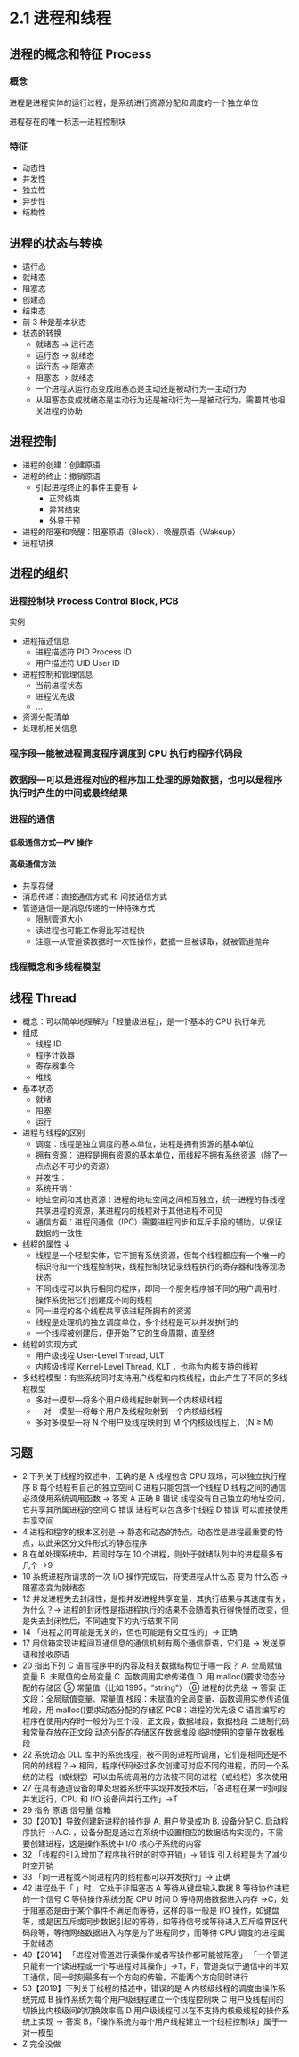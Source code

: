 # 2.1 进程和线程

## 进程的概念和特征 Process

### 概念

进程是进程实体的运行过程，是系统进行资源分配和调度的一个独立单位

进程存在的唯一标志―进程控制块

### 特征

- 动态性
- 并发性
- 独立性
- 异步性
- 结构性

## 进程的状态与转换

- 运行态
- 就绪态
- 阻塞态
- 创建态
- 结束态
- 前 3 种是基本状态
- 状态的转换
  - 就绪态 → 运行态
  - 运行态 → 就绪态
  - 运行态 → 阻塞态
  - 阻塞态 → 就绪态
  - 一个进程从运行态变成阻塞态是主动还是被动行为―主动行为
  - 从阻塞态变成就绪态是主动行为还是被动行为―是被动行为，需要其他相关进程的协助

## 进程控制

- 进程的创建：创建原语
- 进程的终止：撤销原语
  - 引起进程终止的事件主要有 ↓
    - 正常结束
    - 异常结束
    - 外界干预
- 进程的阻塞和唤醒：阻塞原语（Block）、唤醒原语（Wakeup）
- 进程切换

## 进程的组织

### 进程控制块 Process Control Block, PCB

实例

- 进程描述信息
  - 进程描述符 PID Process ID
  - 用户描述符 UID User ID
- 进程控制和管理信息
  - 当前进程状态
  - 进程优先级
  - ...
- 资源分配清单
- 处理机相关信息

### 程序段―能被进程调度程序调度到 CPU 执行的程序代码段

### 数据段―可以是进程对应的程序加工处理的原始数据，也可以是程序执行时产生的中间或最终结果

### 进程的通信

#### 低级通信方式―PV 操作

#### 高级通信方法

- 共享存储
- 消息传递：直接通信方式 和 间接通信方式
- 管道通信―是消息传递的一种特殊方式
  - 限制管道大小
  - 读进程也可能工作得比写进程快
  - 注意―从管道读数据时一次性操作，数据一旦被读取，就被管道抛弃

### 线程概念和多线程模型

## 线程 Thread

- 概念：可以简单地理解为「轻量级进程」，是一个基本的 CPU 执行单元
- 组成
  - 线程 ID
  - 程序计数器
  - 寄存器集合
  - 堆栈
- 基本状态
  - 就绪
  - 阻塞
  - 运行
- 进程与线程的区别
  - 调度：线程是独立调度的基本单位，进程是拥有资源的基本单位
  - 拥有资源： 进程是拥有资源的基本单位，而线程不拥有系统资源（除了一点点必不可少的资源）
  - 并发性：
  - 系统开销：
  - 地址空间和其他资源：进程的地址空间之间相互独立，统一进程的各线程共享进程的资源，某进程内的线程对于其他进程不可见
  - 通信方面：进程间通信（IPC）需要进程同步和互斥手段的辅助，以保证数据的一致性
- 线程的属性 ↓
  - 线程是一个轻型实体，它不拥有系统资源，但每个线程都应有一个唯一的标识符和一个线程控制块，线程控制块记录线程执行的寄存器和栈等现场状态
  - 不同线程可以执行相同的程序，即同一个服务程序被不同的用户调用时，操作系统把它们创建成不同的线程
  - 同一进程的各个线程共享该进程所拥有的资源
  - 线程是处理机的独立调度单位，多个线程是可以并发执行的
  - 一个线程被创建后，便开始了它的生命周期，直至终
- 线程的实现方式
  - 用户级线程 User-Level Thread, ULT
  - 内核级线程 Kernel-Level Thread, KLT ，也称为内核支持的线程
- 多线程模型：有些系统同时支持用户线程和内核线程，由此产生了不同的多线程模型
  - 多对一模型―将多个用户级线程映射到一个内核级线程
  - 一对一模型―将每个用户及线程映射到一个内核级线程
  - 多对多模型―将 N 个用户及线程映射到 M 个内核级线程上，（N ≥ M）

## 习题

- 2 下列关于线程的叙述中，正确的是
  A 线程包含 CPU 现场，可以独立执行程序
  B 每个线程有自己的独立空间
  C 进程只能包含一个线程
  D 线程之间的通信必须使用系统调用函数 → 答案
  A 正确
  B 错误 线程没有自己独立的地址空间，它共享其所属进程的空间
  C 错误 进程可以包含多个线程
  D 错误 可以直接使用共享空间
- 4 进程和程序的根本区别是 → 静态和动态的特点。动态性是进程最重要的特点，以此来区分文件形式的静态程序
- 8 在单处理系统中，若同时存在 10 个进程，则处于就绪队列中的进程最多有几个 →9
- 10 系统进程所请求的一次 I/O 操作完成后，将使进程从什么态 变为 什么态 → 阻塞态变为就绪态
- 12 并发进程失去封闭性，是指并发进程共享变量，其执行结果与其速度有关，为什么？→ 进程的封闭性是指进程执行的结果不会随着执行得快慢而改变，但是失去封闭性后，不同速度下的执行结果不同
- 14 「进程之间可能是无关的，但也可能是有交互性的」→ 正确
- 17 用信箱实现进程间互通信息的通信机制有两个通信原语，它们是 → 发送原语和接收原语
- 20 指出下列 C 语言程序中的内容及相关数据结构位于哪一段？
  A. 全局赋值变量
  B. 未赋值的全局变量
  C. 函数调用实参传递值
  D. 用 malloc()要求动态分配的存储区
  ⑤ 常量值（比如 1995，“string"）
  ⑥ 进程的优先级 → 答案
  正文段：全局赋值变量、常量值
  栈段：未赋值的全局变量、函数调用实参传递值
  堆段，用 malloc()要求动态分配的存储区
  PCB：进程的优先级
  C 语言编写的程序在使用内存时一般分为三个段，正文段，数据堆段，数据栈段
  二进制代码和常量存放在正文段
  动态分配的存储区在数据堆段
  临时使用的变量在数据栈段
- 22 系统动态 DLL 库中的系统线程，被不同的进程所调用，它们是相同还是不同的的线程？→ 相同，程序代码经过多次创建可对应不同的进程，而同一个系统的进程（或线程）可以由系统调用的方法被不同的进程（或线程）多次使用
- 27 在具有通道设备的单处理器系统中实现并发技术后，「各进程在某一时间段并发运行，CPU 和 I/O 设备间并行工作」→T
- 29 指令 原语 信号量 信箱
- 30【2010】导致创建新进程的操作是
  A. 用户登录成功
  B. 设备分配
  C. 启动程序执行 →A.C. ，设备分配是通过在系统中设置相应的数据结构实现的，不需要创建进程，这是操作系统中 I/O 核心子系统的内容
- 32 「线程的引入增加了程序执行时的时空开销」→ 错误 引入线程是为了减少时空开销
- 33 「同一进程或不同进程内的线程都可以并发执行」→ 正确
- 42 进程处于「 」时，它处于非阻塞态
  A 等待从键盘输入数据
  B 等待协作进程的一个信号
  C 等待操作系统分配 CPU 时间
  D 等待网络数据进入内存 →C，处于阻塞态是由于某个事件不满足而等待，这样的事一般是 I/O 操作，如键盘等，或是因互斥或同步数据引起的等待，如等待信号或等待进入互斥临界区代码段等，等待网络数据进入内存是为了进程同步，而等待 CPU 调度的进程属于就绪态
- 49【2014】
  「进程对管道进行读操作或者写操作都可能被阻塞」
  「一个管道只能有一个读进程或一个写进程对其操作」→T，F，管道类似于通信中的半双工通信，同一时刻最多有一个方向的传输，不能两个方向同时进行
- 53【2019】下列关于线程的描述中，错误的是
  A 内核级线程的调度由操作系统完成
  B 操作系统为每个用户级线程建立一个线程控制块
  C 用户及线程间的切换比内核级间的切换效率高
  D 用户级线程可以在不支持内核级线程的操作系统上实现 → 答案
  B，「操作系统为每个用户线程建立一个线程控制块」属于一对一模型
- Z 完全没做
